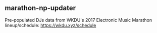 ## marathon-np-updater

Pre-populated DJs data from WKDU's 2017 Electronic Music Marathon lineup/schedule: https://wkdu.xyz/schedule
